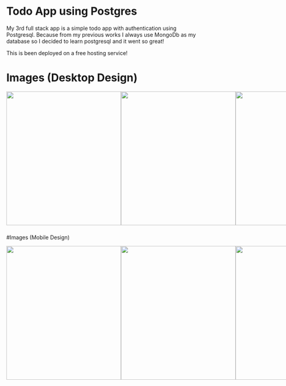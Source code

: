 
# Todo App using Postgres

My 3rd full stack app is a simple todo app with authentication using Postgresql. Because from my previous works I always use MongoDb as my database so I decided to learn postgresql and it went so great!

This is been deployed on a free hosting service!

# Images (Desktop Design)

<div>
  <div style="display: flex;">
    
<img width="300" height="350" src="https://github.com/Jerome-study/todo-app-postgres/assets/119875460/8cae7a35-0305-4326-a062-e258794e6b41" style="vertical-align: top;" />
<img width="300" height="350" src="https://github.com/Jerome-study/movie-app-v2/assets/119875460/3c0ae9fc-1fff-4a66-aef8-707df0867c2c" style="vertical-align: top;" />
<img width="300" height="350" src="https://github.com/Jerome-study/todo-app-postgres/assets/119875460/5dd0c933-6298-4821-8c3a-b2aa3638d0f1" style="vertical-align: top;" />
<img width="300" height="350" src="https://github.com/Jerome-study/todo-app-postgres/assets/119875460/50068842-59c0-41db-9a91-dddf2288fe03" style="vertical-align: top;" />
<img width="300" height="350" src="https://github.com/Jerome-study/todo-app-postgres/assets/119875460/0b51e9b4-b01e-402c-9805-0b41ba18827b" style="vertical-align: top;" />
<img width="300" height="350" src="https://github.com/Jerome-study/todo-app-postgres/assets/119875460/c40d5068-f12a-45a4-a0c1-e850d8f85bc6" style="vertical-align: top;" />
<img width="300" height="350" src="https://github.com/Jerome-study/todo-app-postgres/assets/119875460/6e96532c-c9dd-4c10-b73f-b9d1e348ff4b" style="vertical-align: top;" />
<img width="300" height="350" src="https://github.com/Jerome-study/todo-app-postgres/assets/119875460/28343a2f-e977-49ca-bdea-e3700fa95e04" style="vertical-align: top;" />
  </div>
</div>

###

#Images (Mobile Design)

<div>
  <div style="display: flex;">
    
<img width="300" height="350" src="https://github.com/Jerome-study/todo-app-postgres/assets/119875460/cd0941d5-b1d6-426a-ae4c-6361c735b452" style="vertical-align: top;" />
<img width="300" height="350" src="https://github.com/Jerome-study/todo-app-postgres/assets/119875460/c2535a01-3897-4e51-8b4f-2cfd793f2259" style="vertical-align: top;" />
<img width="300" height="350" src="https://github.com/Jerome-study/todo-app-postgres/assets/119875460/3e4774ad-3828-4b3f-9c89-11782cd43fb5" style="vertical-align: top;" />

  </div>
</div>
